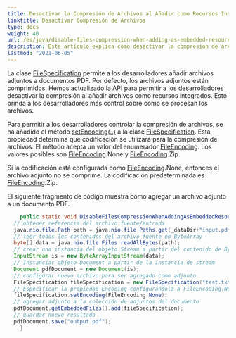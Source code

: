 ```yaml
---
title: Desactivar la Compresión de Archivos al Añadir como Recursos Integrados
linktitle: Desactivar Compresión de Archivos
type: docs
weight: 40
url: /es/java/disable-files-compression-when-adding-as-embedded-resources/
description: Este artículo explica cómo desactivar la compresión de archivos al añadir como recursos integrados
lastmod: "2021-06-05"
---
```


La clase [FileSpecification](https://reference.aspose.com/pdf/java/com.aspose.pdf/FileSpecification) permite a los desarrolladores añadir archivos adjuntos a documentos PDF. Por defecto, los archivos adjuntos están comprimidos. Hemos actualizado la API para permitir a los desarrolladores desactivar la compresión al añadir archivos como recursos integrados. Esto brinda a los desarrolladores más control sobre cómo se procesan los archivos.

Para permitir a los desarrolladores controlar la compresión de archivos, se ha añadido el método [setEncoding(..)](https://reference.aspose.com/pdf/java/com.aspose.pdf/FileSpecification#setEncoding-int-) a la clase [FileSpecification](https://reference.aspose.com/pdf/java/com.aspose.pdf/FileSpecification).
 Esta propiedad determina qué codificación se utilizará para la compresión de archivos. El método acepta un valor del enumerador [FileEncoding](https://reference.aspose.com/pdf/java/com.aspose.pdf/FileEncoding). Los valores posibles son [FileEncoding](https://reference.aspose.com/pdf/java/com.aspose.pdf/FileEncoding).None y [FileEncoding](https://reference.aspose.com/pdf/java/com.aspose.pdf/FileEncoding).Zip.

Si la codificación está configurada como [FileEncoding](https://reference.aspose.com/pdf/java/com.aspose.pdf/FileEncoding).None, entonces el archivo adjunto no se comprime. La codificación predeterminada es [FileEncoding](https://reference.aspose.com/pdf/java/com.aspose.pdf/FileEncoding).Zip.

El siguiente fragmento de código muestra cómo agregar un archivo adjunto a un documento PDF.

```java
    public static void DisableFilesCompressionWhenAddingAsEmbeddedResources() throws IOException{
  // obtener referencia del archivo fuente/entrada
  java.nio.file.Path path = java.nio.file.Paths.get(_dataDir+"input.pdf");
  // leer todos los contenidos del archivo fuente en ByteArray
  byte[] data = java.nio.file.Files.readAllBytes(path);
  // crear una instancia del objeto Stream a partir del contenido de ByteArray
  InputStream is = new ByteArrayInputStream(data);
  // Instanciar objeto Document a partir de la instancia de stream
  Document pdfDocument = new Document(is);
  // configurar nuevo archivo para ser agregado como adjunto
  FileSpecification fileSpecification = new FileSpecification("test.txt", "Archivo de texto de muestra");
  // Especificar la propiedad Encoding configurándola a FileEncoding.None
  fileSpecification.setEncoding(FileEncoding.None);
  // agregar adjunto a la colección de adjuntos del documento
  pdfDocument.getEmbeddedFiles().add(fileSpecification);
  // guardar nuevo resultado
  pdfDocument.save("output.pdf");
    }
```